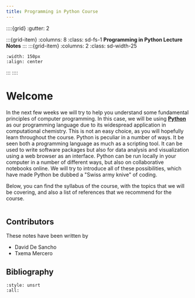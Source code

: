 ```yaml
---
title: Programming in Python Course
---
```

::::{grid}
:gutter: 2

:::{grid-item}
:columns: 8
:class: sd-fs-1
**Programming in Python Lecture Notes**
:::
:::{grid-item}
:columns: 2 
:class: sd-width-25
```{image} images/Python-logo-notext.svg
:width: 150px
:align: center
```
:::
::::

# Welcome
In the next few weeks we will try to help you understand 
some fundamental principles of computer programming. 
In this case, we will be using [**Python**](https://www.python.org/) as our programming
language due to its widespread application in computational
chemistry. This is not an easy choice, as you will 
hopefully learn throughout the course. Python is peculiar 
in a number of ways. It be seen both a programming language 
as much as a scripting tool. It can be used to write 
software packages but also for data analysis and 
visualization using a web browser as an interface. Python
can be run locally in your computer in a number of 
different ways,
but also on collaborative notebooks online. We will try to 
introduce all of these possibilities, which have made 
Python be dubbed a "Swiss army knive" of coding.

Below, you can find the syllabus of the course, with the
topics that we will be covering, and also a list of
references that we recommend for the course.

```{tableofcontents}
```

## Contributors
These notes have been written by
* David De Sancho 
* Txema Mercero

## Bibliography
```{bibliography}
:style: unsrt
:all:
```